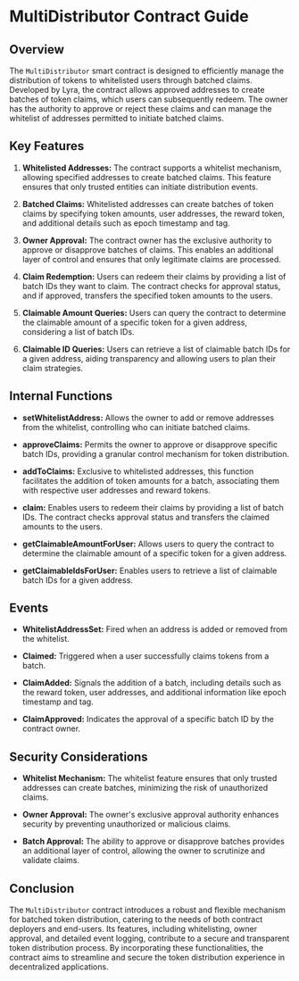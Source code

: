 # MultiDistributor Contract Guide

## Overview

The `MultiDistributor` smart contract is designed to efficiently manage the distribution of tokens to whitelisted users through batched claims. Developed by Lyra, the contract allows approved addresses to create batches of token claims, which users can subsequently redeem. The owner has the authority to approve or reject these claims and can manage the whitelist of addresses permitted to initiate batched claims.

## Key Features

1. **Whitelisted Addresses:** The contract supports a whitelist mechanism, allowing specified addresses to create batched claims. This feature ensures that only trusted entities can initiate distribution events.

2. **Batched Claims:** Whitelisted addresses can create batches of token claims by specifying token amounts, user addresses, the reward token, and additional details such as epoch timestamp and tag.

3. **Owner Approval:** The contract owner has the exclusive authority to approve or disapprove batches of claims. This enables an additional layer of control and ensures that only legitimate claims are processed.

4. **Claim Redemption:** Users can redeem their claims by providing a list of batch IDs they want to claim. The contract checks for approval status, and if approved, transfers the specified token amounts to the users.

5. **Claimable Amount Queries:** Users can query the contract to determine the claimable amount of a specific token for a given address, considering a list of batch IDs.

6. **Claimable ID Queries:** Users can retrieve a list of claimable batch IDs for a given address, aiding transparency and allowing users to plan their claim strategies.

## Internal Functions

- **setWhitelistAddress:** Allows the owner to add or remove addresses from the whitelist, controlling who can initiate batched claims.

- **approveClaims:** Permits the owner to approve or disapprove specific batch IDs, providing a granular control mechanism for token distribution.

- **addToClaims:** Exclusive to whitelisted addresses, this function facilitates the addition of token amounts for a batch, associating them with respective user addresses and reward tokens.

- **claim:** Enables users to redeem their claims by providing a list of batch IDs. The contract checks approval status and transfers the claimed amounts to the users.

- **getClaimableAmountForUser:** Allows users to query the contract to determine the claimable amount of a specific token for a given address.

- **getClaimableIdsForUser:** Enables users to retrieve a list of claimable batch IDs for a given address.

## Events

- **WhitelistAddressSet:** Fired when an address is added or removed from the whitelist.

- **Claimed:** Triggered when a user successfully claims tokens from a batch.

- **ClaimAdded:** Signals the addition of a batch, including details such as the reward token, user addresses, and additional information like epoch timestamp and tag.

- **ClaimApproved:** Indicates the approval of a specific batch ID by the contract owner.

## Security Considerations

- **Whitelist Mechanism:** The whitelist feature ensures that only trusted addresses can create batches, minimizing the risk of unauthorized claims.

- **Owner Approval:** The owner's exclusive approval authority enhances security by preventing unauthorized or malicious claims.

- **Batch Approval:** The ability to approve or disapprove batches provides an additional layer of control, allowing the owner to scrutinize and validate claims.

## Conclusion

The `MultiDistributor` contract introduces a robust and flexible mechanism for batched token distribution, catering to the needs of both contract deployers and end-users. Its features, including whitelisting, owner approval, and detailed event logging, contribute to a secure and transparent token distribution process. By incorporating these functionalities, the contract aims to streamline and secure the token distribution experience in decentralized applications.